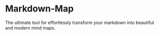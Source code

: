 # Markdown-Map
The ultimate tool for effortlessly transform your markdown into beautiful and modern mind maps.
